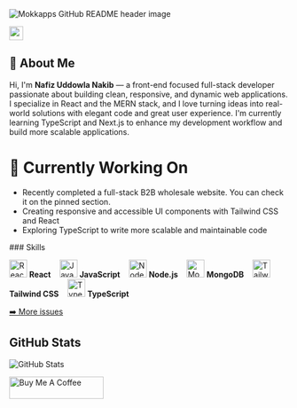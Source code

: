 <img src="https://i.ibb.co/rGjmk44k/Chat-GPT-Image-Jun-25-2025-02-40-41-AM.png" alt="Mokkapps GitHub README header image">
<p> <a href="https://www.linkedin.com/in/nafiz-uddowla-nakib-42a730335/"><img src="https://img.shields.io/badge/linkedin-%230077B5.svg?&style=for-the-badge&logo=linkedin&logoColor=white" height=25></a></p>
<h2>👋 About Me</h2>
  
<p>
  Hi, I'm <strong>Nafiz Uddowla Nakib</strong> — a front-end focused full-stack developer passionate about building clean, responsive, and dynamic web applications. I specialize in React and the MERN stack, and I love turning ideas into real-world solutions with elegant code and great user experience. I'm currently learning TypeScript and Next.js to enhance my development workflow and build more scalable applications.
</p>
<h1>🚀 Currently Working On</h1>
<ul>
  <li>Recently completed a full-stack B2B wholesale website. You can check it on the pinned section.</li>
  <li>Creating responsive and accessible UI components with Tailwind CSS and React</li>
  <li>Exploring TypeScript to write more scalable and maintainable code</li>
</ul>
### Skills

<p>
  <img src="https://cdn.jsdelivr.net/gh/devicons/devicon/icons/react/react-original.svg" alt="React" width="32" height="32" /> <strong>React</strong> &nbsp;&nbsp;
  <img src="https://cdn.jsdelivr.net/gh/devicons/devicon/icons/javascript/javascript-original.svg" alt="JavaScript" width="32" height="32" /> <strong>JavaScript</strong> &nbsp;&nbsp;
  <img src="https://cdn.jsdelivr.net/gh/devicons/devicon/icons/nodejs/nodejs-original.svg" alt="Node.js" width="32" height="32" /> <strong>Node.js</strong> &nbsp;&nbsp;
  <img src="https://cdn.jsdelivr.net/gh/devicons/devicon/icons/mongodb/mongodb-original.svg" alt="MongoDB" width="32" height="32" /> <strong>MongoDB</strong> &nbsp;&nbsp;
  <img src="https://cdn.jsdelivr.net/gh/devicons/devicon/icons/tailwindcss/tailwindcss-plain.svg" alt="Tailwind CSS" width="32" height="32" /> <strong>Tailwind CSS</strong> &nbsp;&nbsp;
  <img src="https://cdn.jsdelivr.net/gh/devicons/devicon/icons/typescript/typescript-original.svg" alt="TypeScript" width="32" height="32" /> <strong>TypeScript</strong>
</p>

<p><a href="https://weekly-vue.news/issues">➡️ More issues</a></p>
<h2>GitHub Stats</h2>
<p><img src="https://github-readme-stats.vercel.app/api?username=mokkapps&amp;show_icons=true" alt="GitHub Stats"></p>
  <a href="https://www.buymeacoffee.com/mokkapps" target="_blank" rel="noreferrer nofollow">
      <img src="https://cdn.buymeacoffee.com/buttons/default-red.png" alt="Buy Me A Coffee" height="40" width="170" >
    </a>
